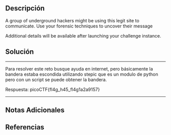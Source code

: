 ## Descripción

A group of underground hackers might be using this legit site to communicate. Use your forensic techniques to uncover their message

Additional details will be available after launching your challenge instance.
## Solución

***
Para resolver este reto busque ayuda en internet, pero básicamente la bandera estaba escondida utilizando stepic que es un modulo de python pero con un script se puede obtener la bandera.

Respuesta: picoCTF{fl4g_h45_fl4g1a2a9157}
***
## Notas Adicionales

## Referencias
